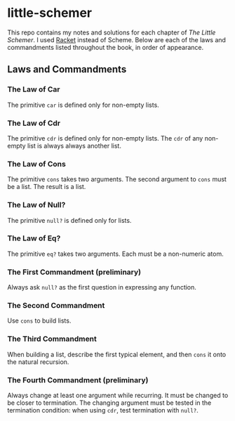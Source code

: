 # little-schemer

This repo contains my notes and solutions for each chapter of _The Little Schemer_. I used [Racket](https://racket-lang.org/) instead of Scheme.
Below are each of the laws and commandments listed throughout the book, in order of appearance.

## Laws and Commandments

### The Law of Car

The primitive `car` is defined only for non-empty lists.

### The Law of Cdr

The primitive `cdr` is defined only for non-empty lists. The `cdr` of any non-empty list is always always another list.

### The Law of Cons

The primitive `cons` takes two arguments. The second argument to `cons` must be a list. The result is a list.

### The Law of Null?

The primitive `null?` is defined only for lists.

### The Law of Eq?

The primitive `eq?` takes two arguments. Each must be a non-numeric atom.

### The First Commandment (preliminary)

Always ask `null?` as the first question in expressing any function.

### The Second Commandment

Use `cons` to build lists.

### The Third Commandment

When building a list, describe the first typical element, and then `cons` it onto the natural recursion.

### The Fourth Commandment (preliminary)

Always change at least one argument while recurring. It must be changed to be closer to termination.
The changing argument must be tested in the termination condition: when using `cdr`, test termination with `null?`.
